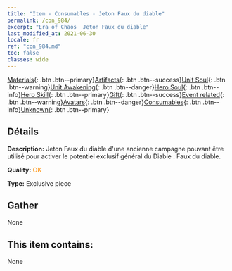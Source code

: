 ```yaml
---
title: "Item - Consumables - Jeton Faux du diable"
permalink: /con_984/
excerpt: "Era of Chaos  Jeton Faux du diable"
last_modified_at: 2021-06-30
locale: fr
ref: "con_984.md"
toc: false
classes: wide
---
```

 [Materials](/ItemsFR/){: .btn .btn--primary}[Artifacts](/ItemsFR/Artifacts/){: .btn .btn--success}[Unit Soul](/ItemsFR/UnitSoul/){: .btn .btn--warning}[Unit Awakening](/ItemsFR/UnitAwakening/){: .btn .btn--danger}[Hero Soul](/ItemsFR/HeroSoul/){: .btn .btn--info}[Hero Skill](/ItemsFR/HeroSkill/){: .btn .btn--primary}[Gift](/ItemsFR/Gift/){: .btn .btn--success}[Event related](/ItemsFR/Events/){: .btn .btn--warning}[Avatars](/ItemsFR/Avatars/){: .btn .btn--danger}[Consumables](/ItemsFR/Consumables/){: .btn .btn--info}[Unknown](/ItemsFR/Unknown/){: .btn .btn--primary}

## Détails
 **Description:** Jeton Faux du diable d'une ancienne campagne pouvant être utilisé pour activer le potentiel exclusif général du Diable : Faux du diable.

 **Quality:** <span style="color: #FF8C00">OK</span>

 **Type:** Exclusive piece

## Gather

  None

## This item contains:

  None


